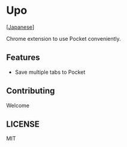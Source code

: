 # Upo

[[Japanese](https://scrapbox.io/mrsekut-p/upo)]

Chrome extension to use Pocket conveniently.

## Features

- Save multiple tabs to Pocket

## Contributing

Welcome

## LICENSE

MIT
